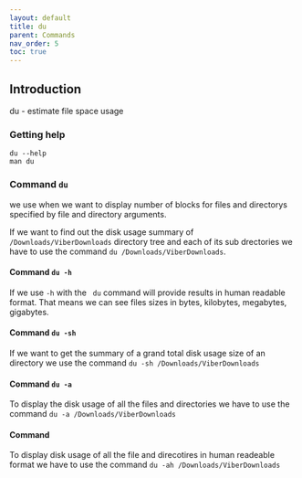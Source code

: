 ```yaml
---
layout: default
title: du
parent: Commands
nav_order: 5
toc: true
---
```


## Introduction

du - estimate file space usage

### Getting help

````
du --help
man du
````

### Command ```du```
we use when we want to display number of blocks for files and directorys specified by file and directory arguments.

If we want to find out the disk usage summary of ```/Downloads/ViberDownloads``` directory tree and each of its sub drectories we have to use the command ```du /Downloads/ViberDownloads```.

#### Command ```du -h```
If we use ```-h``` with the ``` du``` command will provide results in human readable format. That means we can see files sizes in bytes, kilobytes, megabytes, gigabytes.   

#### Command ```du -sh ```
If we want to get the summary of a grand total disk usage size of an directory we use the command ```du -sh /Downloads/ViberDownloads```

#### Command ```du -a```
To display the disk usage of all the files and directories we have to use the command ```du -a /Downloads/ViberDownloads```

#### Command
To display disk usage of all the file and direcotires in human readeable format we have to use the command ```du -ah /Downloads/ViberDownloads```

